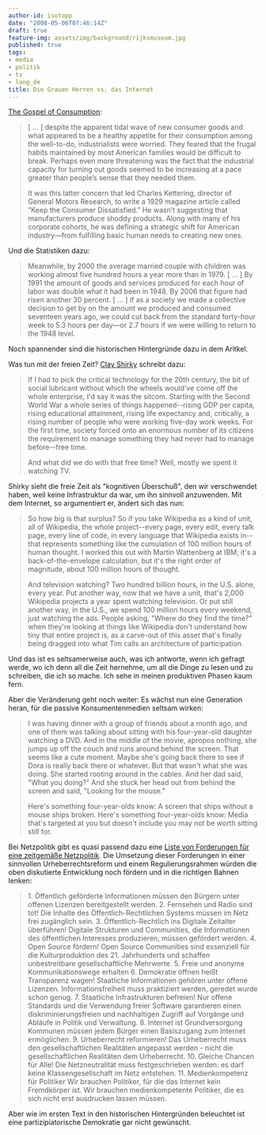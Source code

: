 ```yaml
---
author-id: isotopp
date: "2008-05-06T07:46:14Z"
draft: true
feature-img: assets/img/background/rijksmuseum.jpg
published: true
tags:
- media
- politik
- tv
- lang_de
title: Die Grauen Herren vs. das Internet
---
```

<a href="http://www.orionmagazine.org/index.php/articles/article/2962">The Gospel of Consumption</a>: <blockquote>[ ... ] despite the apparent tidal wave of new consumer goods and what appeared to be a healthy appetite for their consumption among the well-to-do, industrialists were worried. They feared that the frugal habits maintained by most American families would be difficult to break. Perhaps even more threatening was the fact that the industrial capacity for turning out goods seemed to be increasing at a pace greater than people&#8217;s sense that they needed them.

It was this latter concern that led Charles Kettering, director of General Motors Research, to write a 1929 magazine article called &#8220;Keep the Consumer Dissatisfied.&#8221; He wasn&#8217;t suggesting that manufacturers produce shoddy products. Along with many of his corporate cohorts, he was defining a strategic shift for American industry&#8212;from fulfilling basic human needs to creating new ones.</blockquote> Und die Statistiken dazu:

 <blockquote>Meanwhile, by 2000 the average married couple with children was  working almost five hundred hours a year more than in 1979. [ ... ] By 1991 the amount of goods and services produced for each hour of labor was double what it had been in 1948. By 2006 that figure had risen another 30 percent. [ ... ] if as a society we made a collective decision to get by on the amount we produced and consumed seventeen years ago, we could cut back from the standard forty-hour week to 5.3 hours per day&#8212;or 2.7 hours if we were willing to return to the 1948 level.</blockquote> Noch spannender sind die historischen Hintergründe dazu in dem Aritkel.

Was tun mit der freien Zeit? <a href="http://www.orionmagazine.org/index.php/articles/article/2962">Clay Shirky</a> schreibt dazu: <blockquote> 
If I had to pick the critical technology for the 20th century, the bit of social lubricant without which the wheels would've come off the whole enterprise, I'd say it was the sitcom. Starting with the Second World War a whole series of things happened--rising GDP per capita, rising educational attainment, rising life expectancy and, critically, a rising number of people who were working five-day work weeks. For the first time, society forced onto an enormous number of its citizens the requirement to manage something they had never had to manage before--free time.

And what did we do with that free time? Well, mostly we spent it watching TV.</blockquote> Shirky sieht die freie Zeit als "kognitiven Überschuß", den wir verschwendet haben, weil keine Infrastruktur da war, um ihn sinnvoll anzuwenden. Mit dem Internet, so argumentiert er, ändert sich das nun: <blockquote>So how big is that surplus? So if you take Wikipedia as a kind of unit, all of Wikipedia, the whole project--every page, every edit, every talk page, every line of code, in every language that Wikipedia exists in--that represents something like the cumulation of 100 million hours of human thought. I worked this out with Martin Wattenberg at IBM; it's a back-of-the-envelope calculation, but it's the right order of magnitude, about 100 million hours of thought.

And television watching? Two hundred billion hours, in the U.S. alone, every year. Put another way, now that we have a unit, that's 2,000 Wikipedia projects a year spent watching television. Or put still another way, in the U.S., we spend 100 million hours every weekend, just watching the ads. People asking, "Where do they find the time?" when they're looking at things like Wikipedia don't understand how tiny that entire project is, as a carve-out of this asset that's finally being dragged into what Tim calls an architecture of participation.</blockquote> Und das ist es seltsamerweise auch, was ich antworte, wenn ich gefragt werde, wo ich denn all die Zeit hernehme, um all die Dinge zu lesen und zu schreiben, die ich so mache. Ich sehe in meinen produktiven Phasen kaum fern.

Aber die Veränderung geht noch weiter: Es wächst nun eine Generation heran, für die passive Konsumentenmedien seltsam wirken: <blockquote>I was having dinner with a group of friends about a month ago, and one of them was talking about sitting with his four-year-old daughter watching a DVD. And in the middle of the movie, apropos nothing, she jumps up off the couch and runs around behind the screen. That seems like a cute moment. Maybe she's going back there to see if Dora is really back there or whatever. But that wasn't what she was doing. She started rooting around in the cables. And her dad said, "What you doing?" And she stuck her head out from behind the screen and said, "Looking for the mouse."

Here's something four-year-olds know: A screen that ships without a mouse ships broken. Here's something four-year-olds know: Media that's targeted at you but doesn't include you may not be worth sitting still for.</blockquote> Bei Netzpolitik gibt es quasi passend dazu eine <a href="http://netzpolitik.org/2008/forderungen-fuer-eine-zeitgemaesse-netzpolitik-20/">Liste von Forderungen für eine zeitgemäße Netzpolitik</a>. Die Umsetzung dieser Forderungen in einer sinnvollen Urheberrechtsreform und einem Regulierungsrahmen würden die oben diskutierte Entwicklung noch fördern und in die richtigen Bahnen lenken: <blockquote>1. Öffentlich geförderte Informationen müssen den Bürgern unter offenen Lizenzen bereitgestellt werden.
2. Fernsehen und Radio sind tot!
Die Inhalte des Öffentlich-Rechtlichen Systems müssen im Netz frei zugänglich sein.
3. Öffentlich-Rechtlich ins Digitale Zeitalter überführen!
Digitale Strukturen und Communities, die Informationen des öffentlichen Interesses produzieren, müssen gefördert werden.
4. Open Source fördern!
Open Source Communities sind essenziell für die Kulturproduktion des 21. Jahrhunderts und schaffen unbestreitbare gesellschaftliche Mehrwerte.
5. Freie und anonyme Kommunikationswege erhalten
6. Demokratie öffnen heißt Transparenz wagen!
Staatliche Informationen gehören unter offene Lizenzen. Informationsfreiheit muss praktiziert werden, geredet wurde schon genug.
7. Staatliche Infrastrukturen befreien!
Nur offene Standards und die Verwendung freier Software garantieren einen diskriminierungsfreien und nachhaltigen Zugriff auf Vorgänge und Abläufe in Politik und Verwaltung.
8. Internet ist Grundversorgung
Kommunen müssen jedem Bürger einen Basiszugang zum Internet ermöglichen.
9. Urheberrecht reformieren!
Das Urheberrecht muss den gesellschaftlichen Realitäten angepasst werden - nicht die gesellschaftlichen Realitäten dem Urheberrecht.
10. Gleiche Chancen für Alle!
Die Netzneutralität muss festgeschrieben werden: es darf keine Klassengesellschaft im Netz entstehen.
11. Medienkompetenz für Politiker
Wir brauchen Politiker, für die das Internet kein Fremdkörper ist. Wir brauchen medienkompetente Politiker, die es sich nicht erst ausdrucken lassen müssen.</blockquote> Aber wie im ersten Text in den historischen Hintergründen beleuchtet ist eine partizipiatorische Demokratie gar nicht gewünscht.
